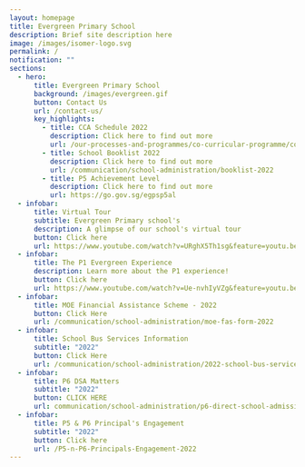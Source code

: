 ```yaml
---
layout: homepage
title: Evergreen Primary School
description: Brief site description here
image: /images/isomer-logo.svg
permalink: /
notification: ""
sections:
  - hero:
      title: Evergreen Primary School
      background: /images/evergreen.gif
      button: Contact Us
      url: /contact-us/
      key_highlights:
        - title: CCA Schedule 2022
          description: Click here to find out more
          url: /our-processes-and-programmes/co-curricular-programme/co-curricular-activities-cca
        - title: School Booklist 2022
          description: Click here to find out more
          url: /communication/school-administration/booklist-2022
        - title: P5 Achievement Level
          description: Click here to find out more
          url: https://go.gov.sg/egpsp5al
  - infobar:
      title: Virtual Tour
      subtitle: Evergreen Primary school's
      description: A glimpse of our school's virtual tour
      button: Click here
      url: https://www.youtube.com/watch?v=URghX5Th1sg&feature=youtu.be
  - infobar:
      title: The P1 Evergreen Experience
      description: Learn more about the P1 experience!
      button: Click here
      url: https://www.youtube.com/watch?v=Ue-nvhIyVZg&feature=youtu.be
  - infobar:
      title: MOE Financial Assistance Scheme - 2022
      button: Click Here
      url: /communication/school-administration/moe-fas-form-2022
  - infobar:
      title: School Bus Services Information
      subtitle: "2022"
      button: Click Here
      url: /communication/school-administration/2022-school-bus-services-information
  - infobar:
      title: P6 DSA Matters
      subtitle: "2022"
      button: CLICK HERE
      url: communication/school-administration/p6-direct-school-admission-matters-for-parents
  - infobar:
      title: P5 & P6 Principal's Engagement
      subtitle: "2022"
      button: Click here
      url: /P5-n-P6-Principals-Engagement-2022
---
```

